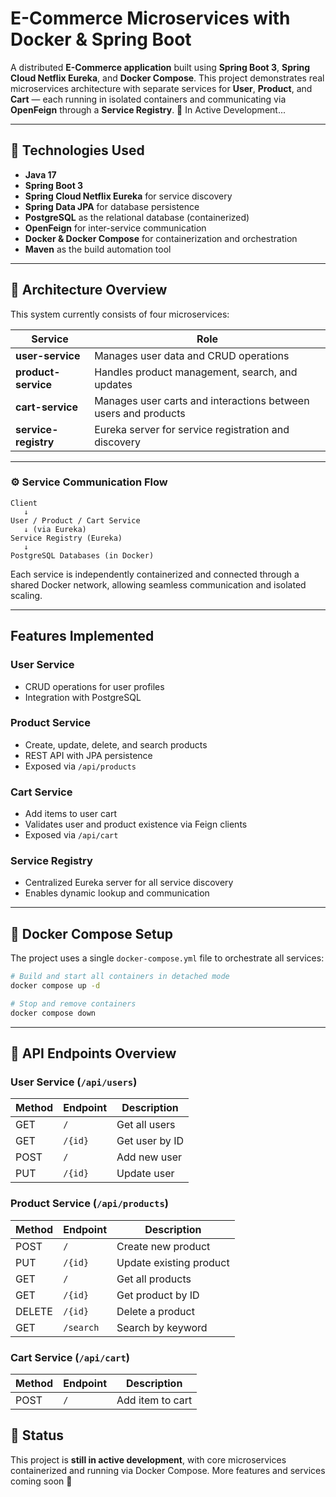 
# E-Commerce Microservices with Docker & Spring Boot

A distributed **E-Commerce application** built using **Spring Boot 3**, **Spring Cloud Netflix Eureka**, and **Docker Compose**.
This project demonstrates real microservices architecture with separate services for **User**, **Product**, and **Cart** — each running in isolated containers and communicating via **OpenFeign** through a **Service Registry**.
🚧 In Active Development...

---

## 🚀 Technologies Used

* **Java 17**
* **Spring Boot 3**
* **Spring Cloud Netflix Eureka** for service discovery
* **Spring Data JPA** for database persistence
* **PostgreSQL** as the relational database (containerized)
* **OpenFeign** for inter-service communication
* **Docker & Docker Compose** for containerization and orchestration
* **Maven** as the build automation tool

---

## 🧩 Architecture Overview

This system currently consists of four microservices:

| Service              | Role                                                           |
| -------------------- | -------------------------------------------------------------- |
| **user-service**     | Manages user data and CRUD operations                          |
| **product-service**  | Handles product management, search, and updates                |
| **cart-service**     | Manages user carts and interactions between users and products |
| **service-registry** | Eureka server for service registration and discovery           |

---

### ⚙️ Service Communication Flow

```
Client
   ↓
User / Product / Cart Service
   ↓ (via Eureka)
Service Registry (Eureka)
   ↓
PostgreSQL Databases (in Docker)
```

Each service is independently containerized and connected through a shared Docker network, allowing seamless communication and isolated scaling.

---

## Features Implemented

### User Service

* CRUD operations for user profiles
* Integration with PostgreSQL

### Product Service

* Create, update, delete, and search products
* REST API with JPA persistence
* Exposed via `/api/products`

### Cart Service

* Add items to user cart
* Validates user and product existence via Feign clients
* Exposed via `/api/cart`

### Service Registry

* Centralized Eureka server for all service discovery
* Enables dynamic lookup and communication

---

## 🐳 Docker Compose Setup

The project uses a single `docker-compose.yml` file to orchestrate all services:

```bash
# Build and start all containers in detached mode
docker compose up -d

# Stop and remove containers
docker compose down
```
---

## 📡 API Endpoints Overview

### User Service (`/api/users`)

| Method | Endpoint | Description    |
| ------ | -------- | -------------- |
| GET    | `/`      | Get all users  |
| GET    | `/{id}`  | Get user by ID |
| POST   | `/`      | Add new user   |
| PUT    | `/{id}`  | Update user    |

### Product Service (`/api/products`)

| Method | Endpoint  | Description             |
| ------ | --------- | ----------------------- |
| POST   | `/`       | Create new product      |
| PUT    | `/{id}`   | Update existing product |
| GET    | `/`       | Get all products        |
| GET    | `/{id}`   | Get product by ID       |
| DELETE | `/{id}`   | Delete a product        |
| GET    | `/search` | Search by keyword       |

### Cart Service (`/api/cart`)

| Method | Endpoint | Description      |
| ------ | -------- | ---------------- |
| POST   | `/`      | Add item to cart |

## 🧭 Status

This project is **still in active development**, with core microservices containerized and running via Docker Compose.
More features and services coming soon 🚧
